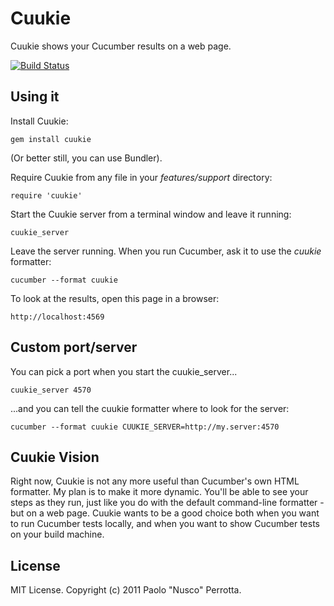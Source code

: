 # Cuukie

Cuukie shows your Cucumber results on a web page.

[![Build Status](https://secure.travis-ci.org/nusco/cuukie.png)](http://travis-ci.org/nusco/cuukie.png)

## Using it

Install Cuukie:

    gem install cuukie

(Or better still, you can use Bundler).

Require Cuukie from any file in your _features/support_ directory:

    require 'cuukie'

Start the Cuukie server from a terminal window and leave it running:

    cuukie_server

Leave the server running. When you run Cucumber, ask it to use the _cuukie_ formatter:

    cucumber --format cuukie
    
To look at the results, open this page in a browser:

    http://localhost:4569

## Custom port/server

You can pick a port when you start the cuukie_server...

    cuukie_server 4570

...and you can tell the cuukie formatter where to look for the server:

    cucumber --format cuukie CUUKIE_SERVER=http://my.server:4570

## Cuukie Vision

Right now, Cuukie is not any more useful than Cucumber's own HTML formatter. My plan is to make it more dynamic. You'll be able to see your steps as they run, just like you do with the default command-line formatter - but on a web page. Cuukie wants to be a good choice both when you want to run Cucumber tests locally, and when you want to show Cucumber tests on your build machine.

## License

MIT License. Copyright (c) 2011 Paolo "Nusco" Perrotta.
